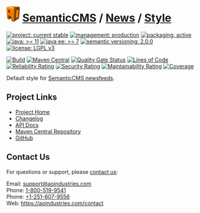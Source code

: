 # [<img src="ao-logo.png" alt="AO Logo" width="35" height="40">](https://github.com/aoindustries) [SemanticCMS](https://github.com/aoindustries/semanticcms) / [News](https://github.com/aoindustries/semanticcms-news) / [Style](https://github.com/aoindustries/semanticcms-news-style)

[![project: current stable](https://semanticcms.com/ao-badges/project-current-stable.svg)](https://aoindustries.com/life-cycle#project-current-stable)
[![management: production](https://semanticcms.com/ao-badges/management-production.svg)](https://aoindustries.com/life-cycle#management-production)
[![packaging: active](https://semanticcms.com/ao-badges/packaging-active.svg)](https://aoindustries.com/life-cycle#packaging-active)  
[![java: &gt;= 11](https://semanticcms.com/ao-badges/java-11.svg)](https://docs.oracle.com/en/java/javase/11/docs/api/)
[![java ee: &gt;= 7](https://semanticcms.com/ao-badges/javaee-7.svg)](https://docs.oracle.com/javaee/7/api/)
[![semantic versioning: 2.0.0](https://semanticcms.com/ao-badges/semver-2.0.0.svg)](http://semver.org/spec/v2.0.0.html)
[![license: LGPL v3](https://semanticcms.com/ao-badges/license-lgpl-3.0.svg)](https://www.gnu.org/licenses/lgpl-3.0)

[![Build](https://github.com/aoindustries/semanticcms-news-style/workflows/Build/badge.svg?branch=master)](https://github.com/aoindustries/semanticcms-news-style/actions?query=workflow%3ABuild)
[![Maven Central](https://maven-badges.herokuapp.com/maven-central/com.semanticcms/semanticcms-news-style/badge.svg)](https://maven-badges.herokuapp.com/maven-central/com.semanticcms/semanticcms-news-style)
[![Quality Gate Status](https://sonarcloud.io/api/project_badges/measure?branch=master&project=com.semanticcms%3Asemanticcms-news-style&metric=alert_status)](https://sonarcloud.io/dashboard?branch=master&id=com.semanticcms%3Asemanticcms-news-style)
[![Lines of Code](https://sonarcloud.io/api/project_badges/measure?branch=master&project=com.semanticcms%3Asemanticcms-news-style&metric=ncloc)](https://sonarcloud.io/component_measures?branch=master&id=com.semanticcms%3Asemanticcms-news-style&metric=ncloc)  
[![Reliability Rating](https://sonarcloud.io/api/project_badges/measure?branch=master&project=com.semanticcms%3Asemanticcms-news-style&metric=reliability_rating)](https://sonarcloud.io/component_measures?branch=master&id=com.semanticcms%3Asemanticcms-news-style&metric=Reliability)
[![Security Rating](https://sonarcloud.io/api/project_badges/measure?branch=master&project=com.semanticcms%3Asemanticcms-news-style&metric=security_rating)](https://sonarcloud.io/component_measures?branch=master&id=com.semanticcms%3Asemanticcms-news-style&metric=Security)
[![Maintainability Rating](https://sonarcloud.io/api/project_badges/measure?branch=master&project=com.semanticcms%3Asemanticcms-news-style&metric=sqale_rating)](https://sonarcloud.io/component_measures?branch=master&id=com.semanticcms%3Asemanticcms-news-style&metric=Maintainability)
[![Coverage](https://sonarcloud.io/api/project_badges/measure?branch=master&project=com.semanticcms%3Asemanticcms-news-style&metric=coverage)](https://sonarcloud.io/component_measures?branch=master&id=com.semanticcms%3Asemanticcms-news-style&metric=Coverage)

Default style for [SemanticCMS newsfeeds](https://github.com/aoindustries/semanticcms-news).

## Project Links
* [Project Home](https://semanticcms.com/news/style/)
* [Changelog](https://semanticcms.com/news/style/changelog)
* [API Docs](https://semanticcms.com/news/style/apidocs/)
* [Maven Central Repository](https://search.maven.org/artifact/com.semanticcms/semanticcms-news-style)
* [GitHub](https://github.com/aoindustries/semanticcms-news-style)

## Contact Us
For questions or support, please [contact us](https://aoindustries.com/contact):

Email: [support@aoindustries.com](mailto:support@aoindustries.com)  
Phone: [1-800-519-9541](tel:1-800-519-9541)  
Phone: [+1-251-607-9556](tel:+1-251-607-9556)  
Web: https://aoindustries.com/contact
